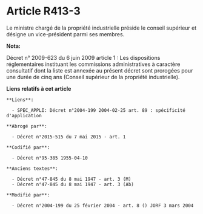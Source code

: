 # Article R413-3

Le ministre chargé de la propriété industrielle préside le conseil supérieur et désigne un vice-président parmi ses membres.

**Nota:**

Décret n° 2009-623 du 6 juin 2009 article 1 : Les dispositions réglementaires instituant les commissions administratives à
caractère consultatif dont la liste est annexée au présent décret sont prorogées pour une durée de cinq ans (Conseil
supérieur de la propriété industrielle).

**Liens relatifs à cet article**

	**Liens**:

	  - SPEC_APPLI: Décret n°2004-199 2004-02-25 art. 89 : spécificité d'application

	**Abrogé par**:

	  - Décret n°2015-515 du 7 mai 2015 - art. 1

	**Codifié par**:

	  - Décret n°95-385 1955-04-10

	**Anciens textes**:

	  - Décret n°47-845 du 8 mai 1947 - art. 3 (M)
	  - Décret n°47-845 du 8 mai 1947 - art. 3 (Ab)

	**Modifié par**:

	  - Décret n°2004-199 du 25 février 2004 - art. 8 () JORF 3 mars 2004
